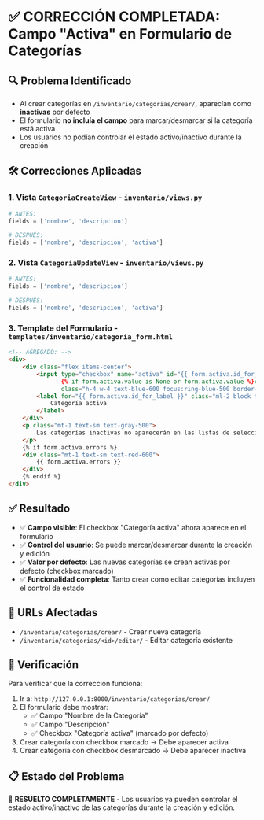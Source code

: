 # ✅ CORRECCIÓN COMPLETADA: Campo "Activa" en Formulario de Categorías

## 🔍 **Problema Identificado**
- Al crear categorías en `/inventario/categorias/crear/`, aparecían como **inactivas** por defecto
- El formulario **no incluía el campo** para marcar/desmarcar si la categoría está activa
- Los usuarios no podían controlar el estado activo/inactivo durante la creación

## 🛠️ **Correcciones Aplicadas**

### 1. **Vista `CategoriaCreateView`** - `inventario/views.py`
```python
# ANTES:
fields = ['nombre', 'descripcion']

# DESPUÉS:
fields = ['nombre', 'descripcion', 'activa']
```

### 2. **Vista `CategoriaUpdateView`** - `inventario/views.py`  
```python
# ANTES:
fields = ['nombre', 'descripcion']

# DESPUÉS:
fields = ['nombre', 'descripcion', 'activa']
```

### 3. **Template del Formulario** - `templates/inventario/categoria_form.html`
```html
<!-- AGREGADO: -->
<div>
    <div class="flex items-center">
        <input type="checkbox" name="activa" id="{{ form.activa.id_for_label }}" 
               {% if form.activa.value is None or form.activa.value %}checked{% endif %}
               class="h-4 w-4 text-blue-600 focus:ring-blue-500 border-gray-300 rounded">
        <label for="{{ form.activa.id_for_label }}" class="ml-2 block text-sm font-medium text-gray-700">
            Categoría activa
        </label>
    </div>
    <p class="mt-1 text-sm text-gray-500">
        Las categorías inactivas no aparecerán en las listas de selección
    </p>
    {% if form.activa.errors %}
    <div class="mt-1 text-sm text-red-600">
        {{ form.activa.errors }}
    </div>
    {% endif %}
</div>
```

## ✅ **Resultado**
- ✅ **Campo visible**: El checkbox "Categoría activa" ahora aparece en el formulario
- ✅ **Control del usuario**: Se puede marcar/desmarcar durante la creación y edición
- ✅ **Valor por defecto**: Las nuevas categorías se crean activas por defecto (checkbox marcado)
- ✅ **Funcionalidad completa**: Tanto crear como editar categorías incluyen el control de estado

## 🔗 **URLs Afectadas**
- `/inventario/categorias/crear/` - Crear nueva categoría
- `/inventario/categorias/<id>/editar/` - Editar categoría existente

## 🧪 **Verificación**
Para verificar que la corrección funciona:

1. Ir a: `http://127.0.0.1:8000/inventario/categorias/crear/`
2. El formulario debe mostrar:
   - ✅ Campo "Nombre de la Categoría"
   - ✅ Campo "Descripción" 
   - ✅ Checkbox "Categoría activa" (marcado por defecto)
3. Crear categoría con checkbox marcado → Debe aparecer activa
4. Crear categoría con checkbox desmarcado → Debe aparecer inactiva

## 📋 **Estado del Problema**
🎉 **RESUELTO COMPLETAMENTE** - Los usuarios ya pueden controlar el estado activo/inactivo de las categorías durante la creación y edición.